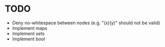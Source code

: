 # TODO
* Deny no-whitespace between nodes (e.g. "(x)(y)" should not be valid)
* Implement maps
* Implement sets
* Implement bool
